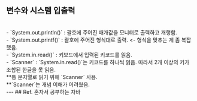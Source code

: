 ## 변수와 시스템 입출력
<br>
- `System.out.println()` : 괄호에 주어진 매개값을 모니터로 출력하고 개행함. <br>
- `System.out.printf()` : 괄호에 주어진 형식대로 출력. <- 형식을 맞추는 게 좀 복잡했음. <br>
- `System.in.read()` : 키보드에서 입력된 키코드를 읽음. <br>
- `Scanner` : `System.in.read()`는 키코드를 하나씩 읽음. 따라서 2개 이상의 키가 조합된 한글을 못 읽음.<br>
**통 문자열로 읽기 위해 `Scanner` 사용.<br>
**`Scanner`는 개념 이해가 어려웠음.<br>
---
## Ref. 
혼자서 공부하는 자바
